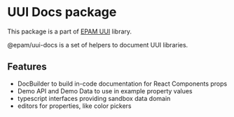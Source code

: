 # UUI Docs package

This package is a part of [EPAM UUI](https://github.com/epam/UUI) library.

@epam/uui-docs is a set of helpers to document UUI libraries.

## Features

- DocBuilder to build in-code documentation for React Components props
- Demo API and Demo Data to use in example property values
- typescript interfaces providing sandbox data domain
- editors for properties, like color pickers

